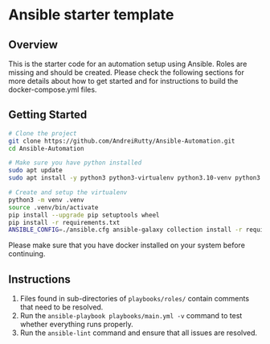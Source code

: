 # Ansible starter template

## Overview

This is the starter code for an automation setup using Ansible. Roles are missing and should be
created. Please check the following sections for more details about how to get started and for
instructions to build the docker-compose.yml files.

## Getting Started

```bash
# Clone the project
git clone https://github.com/AndreiRutty/Ansible-Automation.git
cd Ansible-Automation

# Make sure you have python installed
sudo apt update
sudo apt install -y python3 python3-virtualenv python3.10-venv python3.11-venv

# Create and setup the virtualenv
python3 -m venv .venv
source .venv/bin/activate
pip install --upgrade pip setuptools wheel
pip install -r requirements.txt
ANSIBLE_CONFIG=./ansible.cfg ansible-galaxy collection install -r requirements.yml
```

Please make sure that you have docker installed on your system before continuing.

## Instructions

1. Files found in sub-directories of `playbooks/roles/` contain comments that need
to be resolved.
2. Run the `ansible-playbook playbooks/main.yml -v` command to test whether everything
runs properly.
3. Run the `ansible-lint` command and ensure that all issues are resolved.
